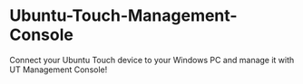 # Ubuntu-Touch-Management-Console
Connect your Ubuntu Touch device to your Windows PC and manage it with UT Management Console!
